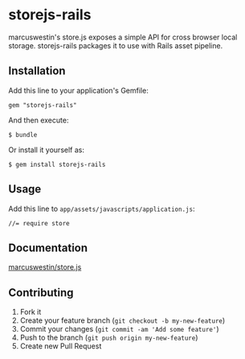 # storejs-rails

marcuswestin's store.js exposes a simple API for cross browser local storage.
storejs-rails packages it to use with Rails asset pipeline.

## Installation

Add this line to your application's Gemfile:

    gem "storejs-rails"

And then execute:

    $ bundle

Or install it yourself as:

    $ gem install storejs-rails

## Usage

Add this line to `app/assets/javascripts/application.js`:

    //= require store

## Documentation

[marcuswestin/store.js](https://github.com/marcuswestin/store.js)

## Contributing

1. Fork it
2. Create your feature branch (`git checkout -b my-new-feature`)
3. Commit your changes (`git commit -am 'Add some feature'`)
4. Push to the branch (`git push origin my-new-feature`)
5. Create new Pull Request
